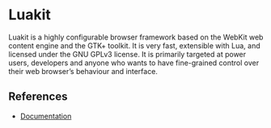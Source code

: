 # Luakit

Luakit is a highly configurable browser framework based on the WebKit web
content engine and the GTK+ toolkit. It is very fast, extensible with Lua, and
licensed under the GNU GPLv3 license. It is primarily targeted at power users,
developers and anyone who wants to have fine-grained control over their web
browser’s behaviour and interface.

## References

- [Documentation](https://luakit.github.io/docs/)
